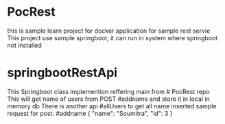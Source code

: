 # PocRest
this is sample learn project for docker application for sample rest servie
This project use sample springboot, it can run in system where springboot not installed
# springbootRestApi
This Springboot class implemention reffering main from # PocRest repo
This will get name of users from POST #addname and store it in local in memory db
There is another api #allUsers to get all name inserted
sample request for post:
#addname
{
"name": "Soumitra",
"id": 3
}